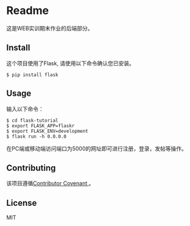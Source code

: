 # Readme  
这是WEB实训期末作业的后端部分。  
## Install  
这个项目使用了Flask, 请使用以下命令确认您已安装。  
```
$ pip install flask  
```  
## Usage  
输入以下命令：  
```
$ cd flask-tutorial
$ export FLASK_APP=flaskr  
$ export FLASK_ENV=development  
$ flask run -h 0.0.0.0 
```  
在PC端或移动端访问端口为5000的网址即可进行注册，登录，发帖等操作。  
## Contributing  
该项目遵循[Contributor Covenant ](https://www.contributor-covenant.org/version/1/3/0/code-of-conduct/)。  
## License  
MIT
